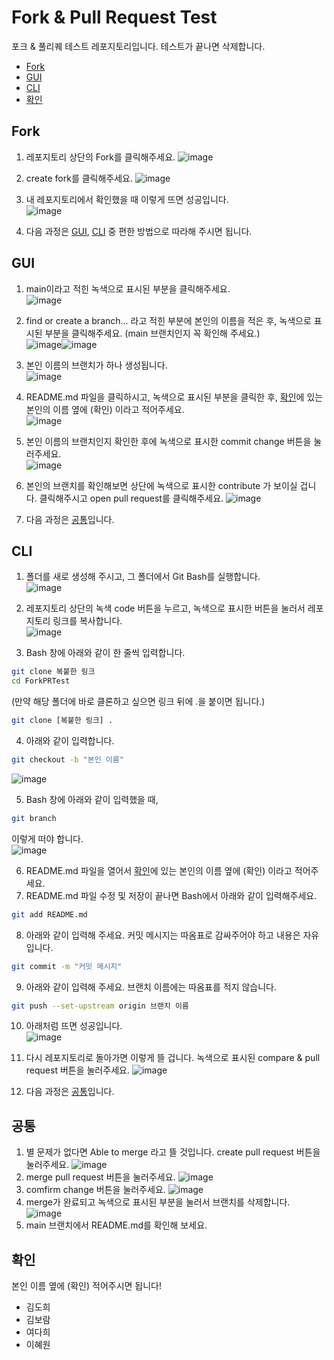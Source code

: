 # Fork & Pull Request Test
포크 & 풀리퀘 테스트 레포지토리입니다. 테스트가 끝나면 삭제합니다.

- [Fork](#fork)
- [GUI](#gui)
- [CLI](#cli)
- [확인](#확인)

## Fork
1. 레포지토리 상단의 Fork를 클릭해주세요.
![image](https://user-images.githubusercontent.com/79434205/174788495-376dc53c-99e2-4070-af7f-6a8d082c9c0d.png)

2. create fork를 클릭해주세요.
![image](https://user-images.githubusercontent.com/79434205/174788669-6055d5ff-aa32-48ad-a025-af10f5d52b15.png)

3. 내 레포지토리에서 확인했을 때 이렇게 뜨면 성공입니다.  
![image](https://user-images.githubusercontent.com/79434205/174788891-da926dc6-3661-4730-a4a7-7631d9a0b8b7.png)

4. 다음 과정은 [GUI](#gui), [CLI](#cli) 중 편한 방법으로 따라해 주시면 됩니다.  

## GUI
1. main이라고 적힌 녹색으로 표시된 부분을 클릭해주세요.  
![image](https://user-images.githubusercontent.com/79434205/174773335-5a121dd6-ab90-4eb3-95c7-38d12407b43a.png)

2. find or create a branch... 라고 적힌 부분에 본인의 이름을 적은 후, 녹색으로 표시된 부분을 클릭해주세요.
   (main 브랜치인지 꼭 확인해 주세요.)  
![image](https://user-images.githubusercontent.com/79434205/174773693-896b13bd-ddaf-46b8-8496-9b4e0567f1e2.png)![image](https://user-images.githubusercontent.com/79434205/174774104-abf30a37-dee1-4aaf-9c1d-b303c948d273.png)

3. 본인 이름의 브랜치가 하나 생성됩니다.  
![image](https://user-images.githubusercontent.com/79434205/174775367-bd443ff8-6791-44e4-9a4a-61b55b8ae1f0.png)

4. README.md 파일을 클릭하시고, 녹색으로 표시된 부분을 클릭한 후, [확인](#확인)에 있는 본인의 이름 옆에 (확인) 이라고 적어주세요.  
![image](https://user-images.githubusercontent.com/79434205/174776263-16a1b099-c94b-47f7-86b4-9c2cf2bf883f.png)

5. 본인 이름의 브랜치인지 확인한 후에 녹색으로 표시한 commit change 버튼을 눌러주세요.  
![image](https://user-images.githubusercontent.com/79434205/174777732-11c0417b-fe33-4225-9b89-33d536ff9151.png)

6. 본인의 브랜치를 확인해보면 상단에 녹색으로 표시한 contribute 가 보이실 겁니다. 클릭해주시고 open pull request를 클릭해주세요.
![image](https://user-images.githubusercontent.com/79434205/174786691-7b203b4b-aa3b-4fbf-bf5e-9074c05cfa2f.png)

7. 다음 과정은 [공통](#공통)입니다.


## CLI
1. 폴더를 새로 생성해 주시고, 그 폴더에서 Git Bash를 실행합니다.  
![image](https://user-images.githubusercontent.com/79434205/174777146-b24735a6-b97d-47b1-b254-b456a75b128c.png)

2. 레포지토리 상단의 녹색 code 버튼을 누르고, 녹색으로 표시한 버튼을 눌러서 레포지토리 링크를 복사합니다.  
![image](https://user-images.githubusercontent.com/79434205/174789484-92baab01-a129-4197-826b-19d51dd769df.png)

3. Bash 창에 아래와 같이 한 줄씩 입력합니다. 
```bash
git clone 복붙한 링크
cd ForkPRTest
```
(만약 해당 폴더에 바로 클론하고 싶으면 링크 뒤에 .을 붙이면 됩니다.)
```bash
git clone [복붙한 링크] .
```

4. 아래와 같이 입력합니다.
```bash
git checkout -b "본인 이름"
```
![image](https://user-images.githubusercontent.com/79434205/174789899-1848a9cc-d9f3-4919-950c-969391bf847c.png)

5. Bash 창에 아래와 같이 입력했을 때,
```bash
git branch
``` 
이렇게 떠야 합니다.  
![image](https://user-images.githubusercontent.com/79434205/174779671-e57a1ddc-100b-4f66-926c-ef800d268c9c.png)  

6. README.md 파일을 열어서 [확인](#확인)에 있는 본인의 이름 옆에 (확인) 이라고 적어주세요.  
7. README.md 파일 수정 및 저장이 끝나면 Bash에서 아래와 같이 입력해주세요.
```bash
git add README.md
```

8. 아래와 같이 입력해 주세요. 커밋 메시지는 따옴표로 감싸주어야 하고 내용은 자유입니다. 
```bash
git commit -m "커밋 메시지"
```

9. 아래와 같이 입력해 주세요. 브랜치 이름에는 따옴표를 적지 않습니다.
```bash
git push --set-upstream origin 브랜치 이름
```

10. 아래처럼 뜨면 성공입니다.  
![image](https://user-images.githubusercontent.com/79434205/174783293-a1396f21-a5c1-4b0c-8b6e-d6adec04ab7e.png)

11. 다시 레포지토리로 돌아가면 이렇게 뜰 겁니다. 녹색으로 표시된 compare & pull request 버튼을 눌러주세요.
![image](https://user-images.githubusercontent.com/79434205/174783635-14e80c36-3c05-4049-934c-afa28c0a7232.png)

12. 다음 과정은 [공통](#공통)입니다.

## 공통
1. 별 문제가 없다면 Able to merge 라고 뜰 것입니다. create pull request 버튼을 눌러주세요.
![image](https://user-images.githubusercontent.com/79434205/174783929-a128520f-c80b-4a9d-b3f5-aa8ac29a6926.png)
2. merge pull request 버튼을 눌러주세요.
![image](https://user-images.githubusercontent.com/79434205/174784754-5ec9cc5c-4586-4674-b61b-59be9b0f7903.png)
3. comfirm change 버튼을 눌러주세요.
![image](https://user-images.githubusercontent.com/79434205/174784652-c1d8f1f9-25da-45c8-b549-c9e3d087a8e5.png)
4. merge가 완료되고 녹색으로 표시된 부분을 눌러서 브랜치를 삭제합니다.
![image](https://user-images.githubusercontent.com/79434205/174785021-45f483ba-2d75-4333-b7e9-2fc534ad0ac6.png)
5. main 브랜치에서 README.md를 확인해 보세요.

## 확인
본인 이름 옆에 (확인) 적어주시면 됩니다!
- 김도희
- 김보람
- 여다희
- 이혜원
